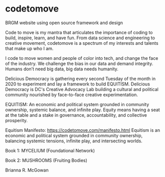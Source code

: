 
# codetomove
BRGM website using open source framework and design

Code to move is my mantra that articulates the importance of coding to build, inspire, learn, and have fun. From data science and engineering to creative movement, codetomove is a spectrum of my interests and talents that make up who I am.

I code to move women and people of color into tech, and change the face of the industry. We challenge the bias in our data and demand integrity. Humans don’t need big data, big data needs humanity. 

Delicious Democracy is gathering every second Tuesday of the month in 2020 to experiment and lay a framework to build EQUITISM. Delicious Democracy is DC's Creative Advocacy Lab building a cultural and political community nourished by face-to-face creative experimentation.

EQUITISM:
An economic and political system grounded in community ownership, systemic balance, and infinite play. Equity means having a seat at the table and a stake in governance, accountability, and collective prosperity. 

Equitism Manifesto: https://codetomove.com/manifesto.html
Equitism is an economic and political system grounded in community ownership, balancing systemic tensions, infinite play, and intersecting worlds.

Book 1: MYCELIUM
(Foundational Network)

Book 2: MUSHROOMS
(Fruiting Bodies)



Brianna R. McGowan
